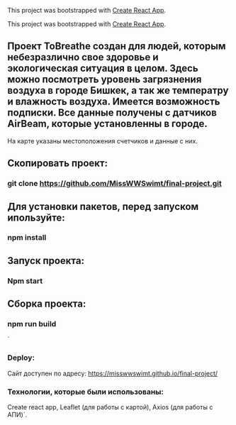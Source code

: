 This project was bootstrapped with [Create React App](https://github.com/facebook/create-react-app).

This project was bootstrapped with [Create React App](https://github.com/facebook/create-react-app).

## Проект ToBreathe создан для людей, которым небезразлично свое здоровье и экологическая ситуация в целом. Здесь можно посмотреть уровень загрязнения воздуха в городе Бишкек, а так же температру и влажность воздуха. Имеется возможность подписки. Все данные получены с датчиков AirBeam, которые установленны в городе.
На карте указаны местоположения счетчиков и данные с них.

## Скопировать проект:
### git clone https://github.com/MissWWSwimt/final-project.git

## Для установки пакетов, перед запуском ипользуйте:
### npm install

## Запуск проекта:
### Npm start

## Сборка проекта:
### npm run build


`
### Deploy:
Сайт доступен по адресу: https://misswwswimt.github.io/final-project/

### Технологии, которые были использованы:
Create react app,
Leaflet (для работы с картой),
Axios (для работы с АПИ)`.


